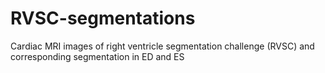 # RVSC-segmentations
Cardiac MRI images of right ventricle segmentation challenge (RVSC) and corresponding segmentation in ED and ES
